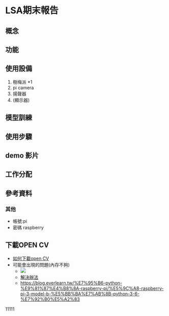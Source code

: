 # LSA期末報告
## 概念

## 功能
## 使用設備
1. 樹梅派 *1
2. pi camera 
3. 揚聲器
4. (顯示器)
## 模型訓練
## 使用步驟
## demo 影片
## 工作分配
## 參考資料


### 其他
- 帳號:pi
- 密碼 raspberry

## 下載OPEN CV
- [如何下載open CV](https://medium.com/@lin7lic/%E5%9C%A8raspberry-pi-3-%E5%AE%89%E8%A3%9Dpython-3-opencv-34c9740d78e4)
- 可能會出現的問題(內存不夠)
    - ![](https://i.imgur.com/7UcHbVu.png)
    - [解決辦法](https://medium.com/@lin7lic/%E5%9C%A8raspberry-pi-3-%E5%AE%89%E8%A3%9Dpython-3-opencv-34c9740d78e4)
    - https://blog.everlearn.tw/%E7%95%B6-python-%E9%81%87%E4%B8%8A-raspberry-pi/%E5%9C%A8-raspberry-pi-3-model-b-%E5%BB%BA%E7%AB%8B-python-3-6-%E7%92%B0%E5%A2%83


11111

